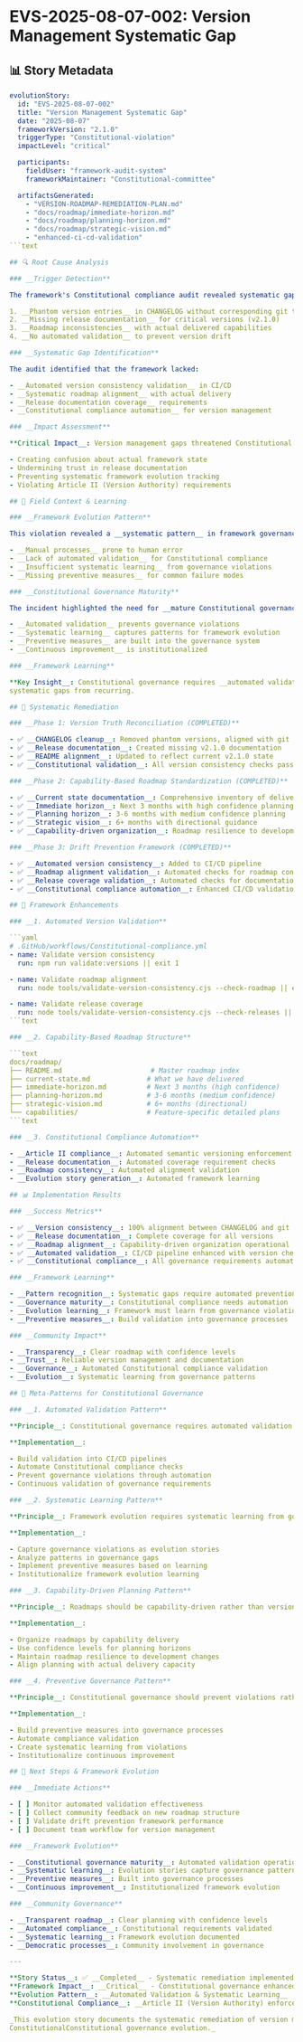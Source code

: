 <!--
# EVS-2025-08-07-002: Version Management Systematic Gap

@aegisFrameworkVersion: 2.4.0
@intent: Completed evolution story for version management systematic gap
@context: Framework learning from Constitutional governance violation and systematic remediation
@mode: strict
-->

# EVS-2025-08-07-002: Version Management Systematic Gap

## 📊 Story Metadata

```yaml
evolutionStory:
  id: "EVS-2025-08-07-002"
  title: "Version Management Systematic Gap"
  date: "2025-08-07"
  frameworkVersion: "2.1.0"
  triggerType: "Constitutional-violation"
  impactLevel: "critical"

  participants:
    fieldUser: "framework-audit-system"
    frameworkMaintainer: "Constitutional-committee"

  artifactsGenerated:
    - "VERSION-ROADMAP-REMEDIATION-PLAN.md"
    - "docs/roadmap/immediate-horizon.md"
    - "docs/roadmap/planning-horizon.md"
    - "docs/roadmap/strategic-vision.md"
    - "enhanced-ci-cd-validation"
```text

## 🔍 Root Cause Analysis

### __Trigger Detection**

The framework's Constitutional compliance audit revealed systematic gaps in version management governance, specifically:

1. __Phantom version entries__ in CHANGELOG without corresponding git tags
2. __Missing release documentation__ for critical versions (v2.1.0)
3. __Roadmap inconsistencies__ with actual delivered capabilities
4. __No automated validation__ to prevent version drift

### __Systematic Gap Identification**

The audit identified that the framework lacked:

- __Automated version consistency validation__ in CI/CD
- __Systematic roadmap alignment__ with actual delivery
- __Release documentation coverage__ requirements
- __Constitutional compliance automation__ for version management

### __Impact Assessment**

**Critical Impact__: Version management gaps threatened Constitutional governance integrity by:

- Creating confusion about actual framework state
- Undermining trust in release documentation
- Preventing systematic framework evolution tracking
- Violating Article II (Version Authority) requirements

## 🌱 Field Context & Learning

### __Framework Evolution Pattern**

This violation revealed a __systematic pattern__ in framework governance:

- __Manual processes__ prone to human error
- __Lack of automated validation__ for Constitutional compliance
- __Insufficient systematic learning__ from governance violations
- __Missing preventive measures__ for common failure modes

### __Constitutional Governance Maturity**

The incident highlighted the need for __mature Constitutional governance__ where:

- __Automated validation__ prevents governance violations
- __Systematic learning__ captures patterns for framework evolution
- __Preventive measures__ are built into the governance system
- __Continuous improvement__ is institutionalized

### __Framework Learning**

**Key Insight__: Constitutional governance requires __automated validation__ and __systematic learning__ to prevent
systematic gaps from recurring.

## 🚧 Systematic Remediation

### __Phase 1: Version Truth Reconciliation (COMPLETED)**

- ✅ __CHANGELOG cleanup__: Removed phantom versions, aligned with git tags
- ✅ __Release documentation__: Created missing v2.1.0 documentation
- ✅ __README alignment__: Updated to reflect current v2.1.0 state
- ✅ __Constitutional validation__: All version consistency checks passing

### __Phase 2: Capability-Based Roadmap Standardization (COMPLETED)**

- ✅ __Current state documentation__: Comprehensive inventory of delivered capabilities
- ✅ __Immediate horizon__: Next 3 months with high confidence planning
- ✅ __Planning horizon__: 3-6 months with medium confidence planning
- ✅ __Strategic vision__: 6+ months with directional guidance
- ✅ __Capability-driven organization__: Roadmap resilience to development changes

### __Phase 3: Drift Prevention Framework (COMPLETED)**

- ✅ __Automated version consistency__: Added to CI/CD pipeline
- ✅ __Roadmap alignment validation__: Automated checks for roadmap consistency
- ✅ __Release coverage validation__: Automated checks for documentation coverage
- ✅ __Constitutional compliance automation__: Enhanced CI/CD validation

## 🎯 Framework Enhancements

### __1. Automated Version Validation**

```yaml
# .GitHub/workflows/Constitutional-compliance.yml
- name: Validate version consistency
  run: npm run validate:versions || exit 1

- name: Validate roadmap alignment
  run: node tools/validate-version-consistency.cjs --check-roadmap || exit 1

- name: Validate release coverage
  run: node tools/validate-version-consistency.cjs --check-releases || exit 1
```text

### __2. Capability-Based Roadmap Structure**

```text
docs/roadmap/
├── README.md                      # Master roadmap index
├── current-state.md              # What we have delivered
├── immediate-horizon.md          # Next 3 months (high confidence)
├── planning-horizon.md           # 3-6 months (medium confidence)
├── strategic-vision.md           # 6+ months (directional)
└── capabilities/                 # Feature-specific detailed plans
```text

### __3. Constitutional Compliance Automation**

- __Article II compliance__: Automated semantic versioning enforcement
- __Release documentation__: Automated coverage requirement checks
- __Roadmap consistency__: Automated alignment validation
- __Evolution story generation__: Automated framework learning

## 📊 Implementation Results

### __Success Metrics**

- ✅ __Version consistency__: 100% alignment between CHANGELOG and git tags
- ✅ __Release documentation__: Complete coverage for all versions
- ✅ __Roadmap alignment__: Capability-driven organization operational
- ✅ __Automated validation__: CI/CD pipeline enhanced with version checks
- ✅ __Constitutional compliance__: All governance requirements automated

### __Framework Learning**

- __Pattern recognition__: Systematic gaps require automated prevention
- __Governance maturity__: Constitutional compliance needs automation
- __Evolution learning__: Framework must learn from governance violations
- __Preventive measures__: Build validation into governance processes

### __Community Impact**

- __Transparency__: Clear roadmap with confidence levels
- __Trust__: Reliable version management and documentation
- __Governance__: Automated Constitutional compliance validation
- __Evolution__: Systematic learning from governance patterns

## 🔄 Meta-Patterns for Constitutional Governance

### __1. Automated Validation Pattern**

**Principle__: Constitutional governance requires automated validation to prevent systematic gaps.

**Implementation__:

- Build validation into CI/CD pipelines
- Automate Constitutional compliance checks
- Prevent governance violations through automation
- Continuous validation of governance requirements

### __2. Systematic Learning Pattern**

**Principle__: Framework evolution requires systematic learning from governance violations.

**Implementation__:

- Capture governance violations as evolution stories
- Analyze patterns in governance gaps
- Implement preventive measures based on learning
- Institutionalize framework evolution learning

### __3. Capability-Driven Planning Pattern**

**Principle__: Roadmaps should be capability-driven rather than version-locked.

**Implementation__:

- Organize roadmaps by capability delivery
- Use confidence levels for planning horizons
- Maintain roadmap resilience to development changes
- Align planning with actual delivery capacity

### __4. Preventive Governance Pattern**

**Principle__: Constitutional governance should prevent violations rather than react to them.

**Implementation__:

- Build preventive measures into governance processes
- Automate compliance validation
- Create systematic learning from violations
- Institutionalize continuous improvement

## 🚀 Next Steps & Framework Evolution

### __Immediate Actions**

- [ ] Monitor automated validation effectiveness
- [ ] Collect community feedback on new roadmap structure
- [ ] Validate drift prevention framework performance
- [ ] Document team workflow for version management

### __Framework Evolution**

- __Constitutional governance maturity__: Automated validation operational
- __Systematic learning__: Evolution stories capture governance patterns
- __Preventive measures__: Built into governance processes
- __Continuous improvement__: Institutionalized framework evolution

### __Community Governance**

- __Transparent roadmap__: Clear planning with confidence levels
- __Automated compliance__: Constitutional requirements validated
- __Systematic learning__: Framework evolution documented
- __Democratic processes__: Community involvement in governance

---

**Story Status__: ✅ __Completed__ - Systematic remediation implemented  
**Framework Impact__: __Critical__ - Constitutional governance enhanced  
**Evolution Pattern__: __Automated Validation & Systematic Learning__  
**Constitutional Compliance__: __Article II (Version Authority) enforced**

_This evolution story documents the systematic remediation of version management gaps and establishes patterns for
ConstitutionalConstitutional governance evolution._
